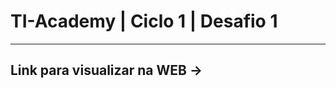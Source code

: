 # TI-Academy | Ciclo 1 | Desafio 1

---------------------------------------

## Link para visualizar na WEB ->
